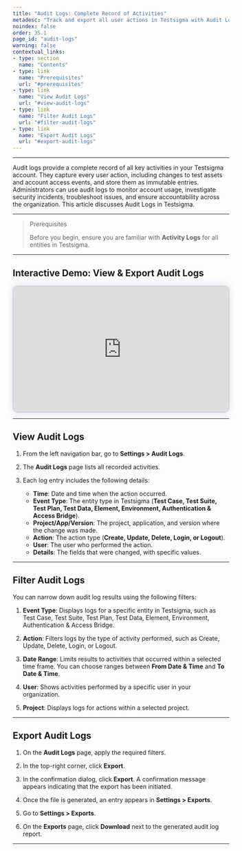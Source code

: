 ```yaml
---
title: "Audit Logs: Complete Record of Activities"
metadesc: "Track and export all user actions in Testsigma with Audit Logs. Monitor activity, ensure accountability, and support security and compliance reviews in Testsigma."
noindex: false
order: 35.1
page_id: "audit-logs"
warning: false
contextual_links:
- type: section
  name: "Contents"
- type: link
  name: "Prerequisites"
  url: "#prerequisites"
- type: link
  name: "View Audit Logs"
  url: "#view-audit-logs"
- type: link
  name: "Filter Audit Logs"
  url: "#filter-audit-logs"
- type: link
  name: "Export Audit Logs"
  url: "#export-audit-logs"
---
```


---

Audit logs provide a complete record of all key activities in your Testsigma account. They capture every user action, including changes to test assets and account access events, and store them as immutable entries. Administrators can use audit logs to monitor account usage, investigate security incidents, troubleshoot issues, and ensure accountability across the organization. This article discusses Audit Logs in Testsigma. 

---

> <p id="prerequisites">Prerequisites</p>
> 
> Before you begin, ensure you are familiar with **Activity Logs** for all entities in Testsigma.

---

## **Interactive Demo: View & Export Audit Logs**

<div>
  <script async src="https://js.storylane.io/js/v2/storylane.js"></script>
  <div class="sl-embed" style="position:relative;padding-bottom:calc(53.40% + 25px);width:100%;height:0;transform:scale(1)">
    <iframe loading="lazy" class="sl-demo" src="https://app.storylane.io/demo/fuonqtppyhan?embed=inline" name="sl-embed" allow="fullscreen" allowfullscreen style="position:absolute;top:0;left:0;width:100%!important;height:100%!important;border:1px solid rgba(63,95,172,0.35);box-shadow: 0px 0px 18px rgba(26, 19, 72, 0.15);border-radius:10px;box-sizing:border-box;"></iframe>
  </div>
</div>

---

## **View Audit Logs**

1. From the left navigation bar, go to **Settings > Audit Logs**.

2. The **Audit Logs** page lists all recorded activities.

3. Each log entry includes the following details:
   - **Time**: Date and time when the action occurred.
   - **Event Type**: The entity type in Testsigma (**Test Case, Test Suite, Test Plan, Test Data, Element, Environment, Authentication & Access Bridge**).
   - **Project/App/Version**: The project, application, and version where the change was made.
   - **Action**: The action type (**Create, Update, Delete, Login, or Logout**).
   - **User**: The user who performed the action.
   - **Details**: The fields that were changed, with specific values.

---

## **Filter Audit Logs**

You can narrow down audit log results using the following filters:

1. **Event Type**: Displays logs for a specific entity in Testsigma, such as Test Case, Test Suite, Test Plan, Test Data, Element, Environment, Authentication & Access Bridge. 

2. **Action**: Filters logs by the type of activity performed, such as Create, Update, Delete, Login, or Logout.

3. **Date Range**: Limits results to activities that occurred within a selected time frame. You can choose ranges between **From Date & Time** and **To Date & Time**.

4. **User**: Shows activities performed by a specific user in your organization.

5. **Project**: Displays logs for actions within a selected project.

---

## **Export Audit Logs**

1. On the **Audit Logs** page, apply the required filters.

2. In the top-right corner, click **Export**.

3. In the confirmation dialog, click **Export**. A confirmation message appears indicating that the export has been initiated.

4. Once the file is generated, an entry appears in **Settings > Exports**.

5. Go to **Settings > Exports**.

6. On the **Exports** page, click **Download** next to the generated audit log report.


---